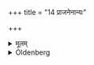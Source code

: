 +++
title = "14 प्राजनेनान्यः"

+++

<details><summary>मूलम्</summary>

प्राजनेनान्यः १४
</details>

<details><summary>Oldenberg</summary>

14. Another person with a goad (walks in the same way and stations himself in the same place).
</details>
